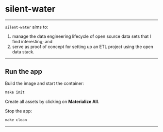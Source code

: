 # silent-water

***

`silent-water` aims to:

1. manage the data engineering lifecycle of open source data sets that I find interesting; and
2. serve as proof of concept for setting up an ETL project using the open data stack.

***

## Run the app

Build the image and start the container:
```cmd
make init
```

Create all assets by clicking on __Materialize All__.

Stop the app:
```cmd
make clean
```


***
